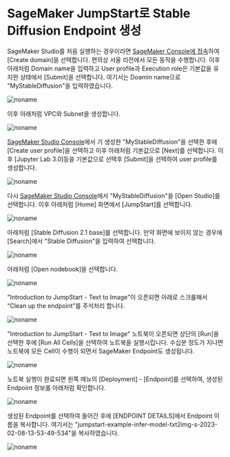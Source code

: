# SageMaker JumpStart로 Stable Diffusion Endpoint 생성

SageMaker Studio를 처음 실행하는 경우이라면 [SageMaker Console에 접속](https://ap-northeast-2.console.aws.amazon.com/sagemaker/home?region=ap-northeast-2#/studio/)하여 [Create domain]을 선택합니다. 편의상 서울 리전에서 모든 동작을 수행합니다. 이후 아래처럼 Domain name을 입력하고 User profile과 Execution role은 기본값을 유지한 상태에서 [Submit]을 선택합니다. 여기서는 Doamin name으로 "MyStableDiffusion"을 입력하였습니다.

![noname](https://user-images.githubusercontent.com/52392004/217717253-08a486aa-2746-4e88-8142-7f5505bd657c.png)

이후 아래처럼 VPC와 Subnet을 생성합니다. 

![noname](https://user-images.githubusercontent.com/52392004/217717601-94b9fc9a-7a93-4824-bfe5-b9b6504e8fe5.png)

[SageMaker Studio Console](https://ap-northeast-2.console.aws.amazon.com/sagemaker/home?region=ap-northeast-2#/studio-landing)에서 기 생성한 "MyStableDiffusion"을 선택한 후에 [Create user profile]을 선택하고 이후 아래처럼 기본값으로 [Next]를 선택합니다. 이후 [Jupyter Lab 3.0]등을 기본값으로 선택후 [Submit]을 선택하여 user profile를 생성합니다. 

![noname](https://user-images.githubusercontent.com/52392004/217718224-6bc40589-33a6-459d-b015-d824ad67e0cd.png)

다시 [SageMaker Studio Console](https://ap-northeast-2.console.aws.amazon.com/sagemaker/home?region=ap-northeast-2#/studio-landing)에서 "MyStableDiffusion"을 [Open Studio]를 선택합니다. 이후 아래처럼 [Home] 화면에서 [JumpStart]를 선택합니다. 

![noname](https://user-images.githubusercontent.com/52392004/218072014-28a5d530-2fc8-4d23-ad57-ab99d449b499.png)


아래처럼 [Stable Diffusion 2.1 base]를 선택합니다. 만약 화면에 보이지 않는 경우에 [Search]에서 "Stable Diffusion"을 입력하여 선택합니다. 

![noname](https://user-images.githubusercontent.com/52392004/217719500-f2315a2a-3317-4dec-9134-9d46604e3b2c.png)

아래처럼 [Open nodebook]을 선택합니다. 

![noname](https://user-images.githubusercontent.com/52392004/217719762-24f63090-8aad-4c44-8f56-4decb8bc20fa.png)

"Introduction to JumpStart - Text to Image"이 오픈되면 아래로 스크롤해서 “Clean up the endpoint”를 주석처리 합니다. 

![noname](https://user-images.githubusercontent.com/52392004/218053016-3163d02a-3720-4b03-aa39-92a3e276abea.png)





"Introduction to JumpStart - Text to Image" 노트북이 오픈되면 상단의 [Run]을 선택한 후에 [Run All Cells]을 선택하여 노트북을 실행시킵니다. 수십분 정도가 지나면 노트북에 모든 Cell이 수행이 되면서 SageMaker Endpoint도 생성됩니다. 

![noname](https://user-images.githubusercontent.com/52392004/217720256-8bfbefc0-3171-449c-a4d6-748bf9803a0d.png)

노트북 실행이 완료되면 왼쪽 메뉴의 [Deployment] - [Endpoint]를 선택하여, 생성된 Endpoint 정보를 아래처럼 확인합니다.  

![noname](https://user-images.githubusercontent.com/52392004/217720687-9a53ca9f-e245-4b3a-a9d6-db59cdff6113.png)

생성된 Endpoint를 선택하여 들어간 후에 [ENDPOINT DETAILS]에서 Endpoint 이름을 복사합니다. 여기서는 "jumpstart-example-infer-model-txt2img-s-2023-02-08-13-53-49-534"을 복사하였습니다.  

![noname](https://user-images.githubusercontent.com/52392004/217721132-d8fdb8b1-fdd7-45ca-bc82-a6bbbc292549.png)


